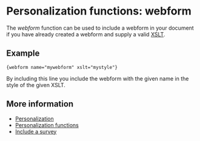 # Personalization functions: webform

The *webform* function can be used to include a webform in your document 
if you have already created a webform and supply a valid [XSLT](./css-and-xslt).

## Example

    {webform name="mywebform" xslt="mystyle"}
    
By including this line you include the webform with the given name in the 
style of the given XSLT.

## More information

* [Personalization](./personalization)
* [Personalization functions](./personalization-functions)
* [Include a survey](./personalization-functions-survey)
